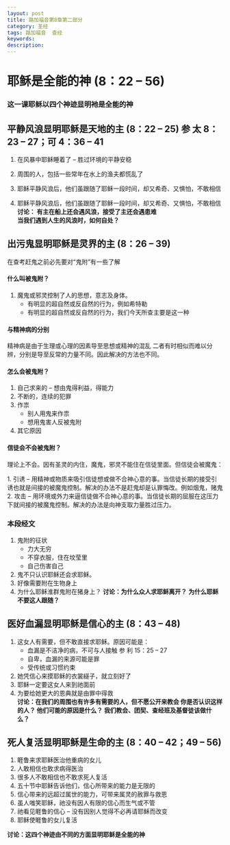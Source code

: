 ```yaml
---
layout: post
title: 路加福音第8章第二部分
category: 圣经
tags: 路加福音  查经
keywords: 
description: 
---
```

# 耶稣是全能的神 (8：22 – 56)      

###  这一课耶稣以四个神迹显明衪是全能的神     


## 平静风浪显明耶稣是天地的主 (8：22 – 25) 参 太 8：23 – 27；可 4：36 – 41
1. 在风暴中耶稣睡着了 – 胜过环境的平静安稳      

2. 周围的人，包括一些常年在水上的渔夫都慌乱了     
3. 耶稣平静风浪后，他们虽跟随了耶稣一段时间，却又希奇、又惧怕，不敢相信       
4. 耶稣平静风浪后，他们虽跟随了耶稣一段时间，却又希奇、又惧怕，不敢相信
**讨论：	有主在船上还会遇风浪，接受了主还会遇患难**      
   **当我们遇到人生的风浪时，如何自处？**


## 出污鬼显明耶稣是灵界的主 (8：26 – 39)     
在查考赶鬼之前必先要对“鬼附”有一些了解
#### 什么叫被鬼附？
1. 魔鬼或邪灵控制了人的思想，意志及身体。      
     - 有明显的超自然或反自然的行为，例如希特勒     
     - 有明显的超自然或反自然的行为，我们今天所查主要是这一种        

#### 与精神病的分别 
<p>精神病是由于生理或心理的因素导至思想或精神的混乱
二者有时相似而难以分辨，分别是导至反常的力量不同。因此解决的方法也不同。
</p>   


#### 怎么会被鬼附？
1. 自己求来的 – 想由鬼得利益，得能力
2. 不断的，连续的犯罪
3. 作祟      
    - 别人用鬼来作祟
    - 想用鬼害人反被鬼附
4. 其它原因   

#### 信徒会不会被鬼附？ 
<p>理论上不会。因有圣灵的内住，魔鬼，邪灵不能住在信徒里面。但信徒会被魔鬼：</p>     
1. 引诱 – 用精神或物质来吸引信徒想或做不合神心意的事。当信徒长期的接受引诱也就是间接的被魔鬼控制。解决的办法不是赶鬼却是认罪悔改。例如烟鬼，赌鬼     
2. 攻击 – 用环境或外力来逼信徒做不合神心意的事。当信徒长期的屈服在这压力下就间接的被魔鬼控制。解决的办法是向神支取力量胜过压力。


### 本段经文
1. 鬼附的征状     
    - 力大无穷
    - 不穿衣服，住在坟莹里
    - 自己伤害自己
2. 鬼不只认识耶稣还会求耶稣。
3. 好像需要附在生物身上
4. 为什么耶稣淮群鬼附在猪身上？
**讨论：为什么众人求耶稣离开？**
	      **为什么耶稣不要这人跟随？**     

## 医好血漏显明耶稣是信心的主 (8：43 – 48)
1. 这女人有需要，但不敢直接求耶稣。原因可能是：     
    - 血漏是不洁净的病，不可与人接触 参 利 15：25 – 27
    - 自卑，血漏的来源可能是罪  
    - 受传统或习惯约束
2. 她凭信心来摸耶稣的衣裳繸子，就立刻好了  
3. 耶稣一定要这女人来到祂面前
4. 为要给她更大的恩典就是由罪中得救    
**讨论：在我们的周围也有许多有需要的人，但不愿公开来教会
	   你是否认识这样的人？
	   他们可能的原因是什么？
	   我们教会、团契、查经班及基督徒该做什么？**    

## 死人复活显明耶稣是生命的主 (8：40 – 42；49 – 56)  
1.	睚鲁来求耶稣医治他重病的女儿
2.	人敢相信也敢求病得医治
3.	很多人不敢相信也不敢求死人复活
4.	五十节中耶稣告诉他们，信心所带来的能力是无限的
5.	信心带来的远超过属世的能力，可带来属灵的赦罪与救恩
6.	虽人嗤笑耶稣，祂没有因人有限的信心而生气或不管
7.	祂看见睚鲁的信心 – 没有因别人觉得不必再请耶稣而改变
8.	耶稣使睚鲁的女儿复活

**讨论：这四个神迹由不同的方面显明耶稣是全能的神**



